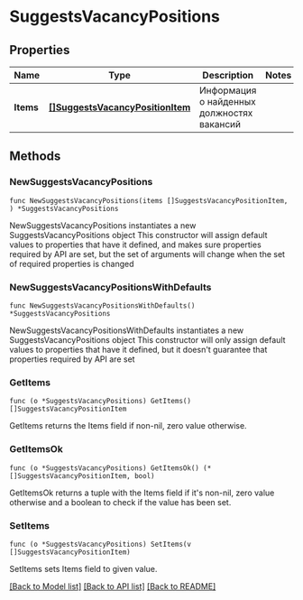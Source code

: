 # SuggestsVacancyPositions

## Properties

Name | Type | Description | Notes
------------ | ------------- | ------------- | -------------
**Items** | [**[]SuggestsVacancyPositionItem**](SuggestsVacancyPositionItem.md) | Информация о найденных должностях вакансий | 

## Methods

### NewSuggestsVacancyPositions

`func NewSuggestsVacancyPositions(items []SuggestsVacancyPositionItem, ) *SuggestsVacancyPositions`

NewSuggestsVacancyPositions instantiates a new SuggestsVacancyPositions object
This constructor will assign default values to properties that have it defined,
and makes sure properties required by API are set, but the set of arguments
will change when the set of required properties is changed

### NewSuggestsVacancyPositionsWithDefaults

`func NewSuggestsVacancyPositionsWithDefaults() *SuggestsVacancyPositions`

NewSuggestsVacancyPositionsWithDefaults instantiates a new SuggestsVacancyPositions object
This constructor will only assign default values to properties that have it defined,
but it doesn't guarantee that properties required by API are set

### GetItems

`func (o *SuggestsVacancyPositions) GetItems() []SuggestsVacancyPositionItem`

GetItems returns the Items field if non-nil, zero value otherwise.

### GetItemsOk

`func (o *SuggestsVacancyPositions) GetItemsOk() (*[]SuggestsVacancyPositionItem, bool)`

GetItemsOk returns a tuple with the Items field if it's non-nil, zero value otherwise
and a boolean to check if the value has been set.

### SetItems

`func (o *SuggestsVacancyPositions) SetItems(v []SuggestsVacancyPositionItem)`

SetItems sets Items field to given value.



[[Back to Model list]](../README.md#documentation-for-models) [[Back to API list]](../README.md#documentation-for-api-endpoints) [[Back to README]](../README.md)


